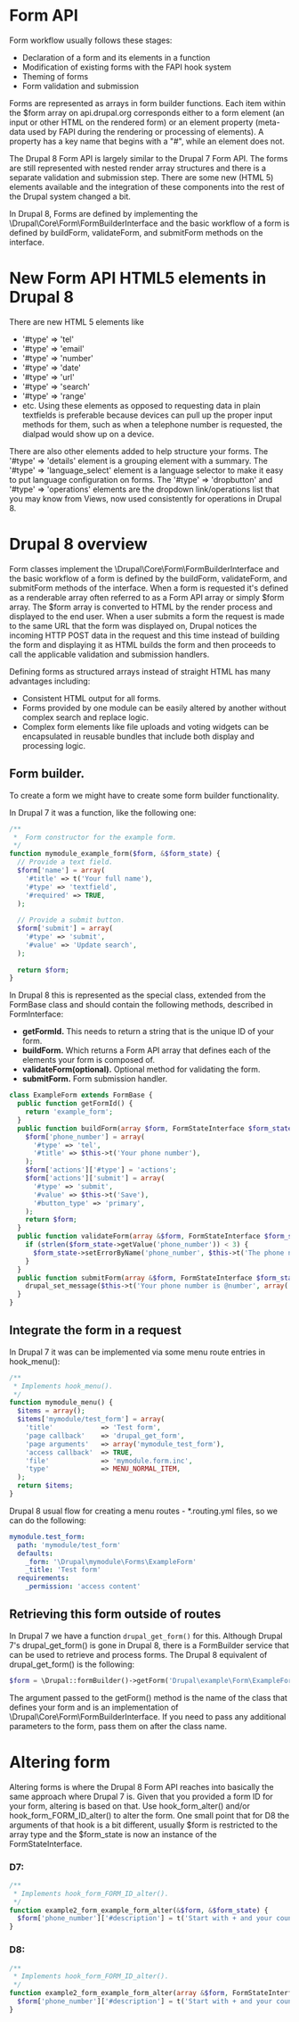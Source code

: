 Form API
========

Form workflow usually follows these stages:

* Declaration of a form and its elements in a function
* Modification of existing forms with the FAPI hook system
* Theming of forms
* Form validation and submission

Forms are represented as arrays in form builder functions.
 Each item within the $form array on api.drupal.org corresponds either
 to a form element (an input or other HTML on the rendered form)
 or an element property (meta-data used by FAPI during the rendering or processing of elements).
 A property has a key name that begins with a "#", while an element does not.
 
The Drupal 8 Form API is largely similar to the Drupal 7 Form API.
 The forms are still represented with nested render array structures
 and there is a separate validation and submission step.
 There are some new (HTML 5) elements available and the integration of these components
 into the rest of the Drupal system changed a bit.

In Drupal 8, Forms are defined by implementing the \Drupal\Core\Form\FormBuilderInterface
 and the basic workflow of a form is defined by
 buildForm, validateForm, and submitForm methods on the interface.


# New Form API HTML5 elements in Drupal 8
There are new HTML 5 elements like
 - '#type' => 'tel'
 - '#type' => 'email'
 - '#type' => 'number'
 - '#type' => 'date'
 - '#type' => 'url'
 - '#type' => 'search'
 - '#type' => 'range'
 - etc.
Using these elements as opposed to requesting data in plain textfields is preferable
because devices can pull up the proper input methods for them,
such as when a telephone number is requested, the dialpad would show up on a device.

There are also other elements added to help structure your forms.
The '#type' => 'details' element is a grouping element with a summary.
The '#type' => 'language_select' element is a language selector to make it easy
to put language configuration on forms. The '#type' => 'dropbutton' and '#type' => 'operations'
elements are the dropdown link/operations list that you may know from Views,
now used consistently for operations in Drupal 8.

# Drupal 8 overview
Form classes implement the \Drupal\Core\Form\FormBuilderInterface and the basic workflow of a form is defined by the buildForm, validateForm, and submitForm methods of the interface. When a form is requested it's defined as a renderable array often referred to as a Form API array or simply $form array. The $form array is converted to HTML by the render process and displayed to the end user. When a user submits a form the request is made to the same URL that the form was displayed on, Drupal notices the incoming HTTP POST data in the request and this time instead of building the form and displaying it as HTML builds the form and then proceeds to call the applicable validation and submission handlers.

Defining forms as structured arrays instead of straight HTML has many advantages including:
- Consistent HTML output for all forms.
- Forms provided by one module can be easily altered by another without complex search and replace logic.
- Complex form elements like file uploads and voting widgets can be encapsulated in reusable bundles that include both display and processing logic.
 
## Form builder.

To create a form we might have to create some form builder functionality.

In Drupal 7 it was a function, like the following one:
```php
/**
 *  Form constructor for the example form.
 */
function mymodule_example_form($form, &$form_state) {
  // Provide a text field.
  $form['name'] = array(
    '#title' => t('Your full name'),
    '#type' => 'textfield',
    '#required' => TRUE,
  );
  
  // Provide a submit button.
  $form['submit'] = array(
    '#type' => 'submit',
    '#value' => 'Update search',
  );
  
  return $form;
}
```
In Drupal 8 this is represented as the special class, extended from the FormBase class
 and should contain the following methods, described in FormInterface:
- **getFormId.** This needs to return a string that is the unique ID of your form.
- **buildForm.** Which returns a Form API array that defines each of the elements your form is composed of.
- **validateForm(optional).** Optional method for validating the form.
- **submitForm.** Form submission handler.

```php
class ExampleForm extends FormBase {
  public function getFormId() {
    return 'example_form';
  }
  public function buildForm(array $form, FormStateInterface $form_state) {
    $form['phone_number'] = array(
      '#type' => 'tel',
      '#title' => $this->t('Your phone number'),
    );
    $form['actions']['#type'] = 'actions';
    $form['actions']['submit'] = array(
      '#type' => 'submit',
      '#value' => $this->t('Save'),
      '#button_type' => 'primary',
    );
    return $form;
  }
  public function validateForm(array &$form, FormStateInterface $form_state) {
    if (strlen($form_state->getValue('phone_number')) < 3) {
      $form_state->setErrorByName('phone_number', $this->t('The phone number is too short. Please enter a full phone number.'));
    }
  }
  public function submitForm(array &$form, FormStateInterface $form_state) {
    drupal_set_message($this->t('Your phone number is @number', array('@number' => $form_state->getValue('phone_number'))));
  }
}
```

## Integrate the form in a request
In Drupal 7 it was can be implemented via some menu route entries in hook_menu():
```php
/**
 * Implements hook_menu().
 */
function mymodule_menu() {
  $items = array();
  $items['mymodule/test_form'] = array(
    'title'            => 'Test form',
    'page callback'    => 'drupal_get_form',
    'page arguments'   => array('mymodule_test_form'),
    'access callback'  => TRUE,
    'file'             => 'mymodule.form.inc',
    'type'             => MENU_NORMAL_ITEM,
  );
  return $items;
}
```
Drupal 8 usual flow for creating a menu routes - *.routing.yml files, so we can do the following:
```yml
mymodule.test_form:
  path: 'mymodule/test_form'
  defaults:
    _form: '\Drupal\mymodule\Forms\ExampleForm'
    _title: 'Test form'
  requirements:
    _permission: 'access content'
```
## Retrieving this form outside of routes
In Drupal 7 we have a function ```drupal_get_form()``` for this.
Although Drupal 7's drupal_get_form() is gone in Drupal 8,
 there is a FormBuilder service that can be used to retrieve and process forms.
 The Drupal 8 equivalent of drupal_get_form() is the following:
```php
$form = \Drupal::formBuilder()->getForm('Drupal\example\Form\ExampleForm');
```
The argument passed to the getForm() method is the name of the class that defines your form
 and is an implementation of \Drupal\Core\Form\FormBuilderInterface.
 If you need to pass any additional parameters to the form, pass them on after the class name.
 
# Altering form
Altering forms is where the Drupal 8 Form API reaches into basically the same approach where Drupal 7 is.
 Given that you provided a form ID for your form, altering is based on that.
 Use hook_form_alter() and/or hook_form_FORM_ID_alter() to alter the form.
 One small point that for D8 the arguments of that hook is a bit different,
 usually $form is restricted to the array type and the $form_state is now an instance of the FormStateInterface.
 
### D7:
```php
/**
 * Implements hook_form_FORM_ID_alter().
 */
function example2_form_example_form_alter(&$form, &$form_state) {
  $form['phone_number']['#description'] = t('Start with + and your country code.');
}
```
### D8:
```php
/**
 * Implements hook_form_FORM_ID_alter().
 */
function example2_form_example_form_alter(array &$form, FormStateInterface $form_state) {
  $form['phone_number']['#description'] = t('Start with + and your country code.');
}
```
